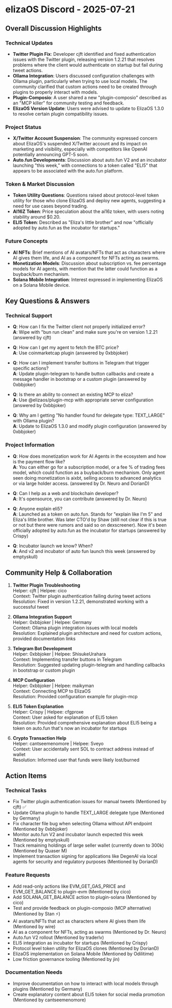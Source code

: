 # elizaOS Discord - 2025-07-21

## Overall Discussion Highlights

### Technical Updates
- **Twitter Plugin Fix**: Developer cjft identified and fixed authentication issues with the Twitter plugin, releasing version 1.2.21 that resolves problems where the client would authenticate on startup but fail during tweet actions.
- **Ollama Integration**: Users discussed configuration challenges with Ollama plugin, particularly when trying to use local models. The community clarified that custom actions need to be created through plugins to properly interact with models.
- **Plugin-Composio**: A user shared a new "plugin-composio" described as an "MCP killer" for community testing and feedback.
- **ElizaOS Version Update**: Users were advised to update to ElizaOS 1.3.0 to resolve certain plugin compatibility issues.

### Project Status
- **X/Twitter Account Suspension**: The community expressed concern about ElizaOS's suspended X/Twitter account and its impact on marketing and visibility, especially with competitors like OpenAI potentially announcing GPT-5 soon.
- **Auto.fun Developments**: Discussion about auto.fun V2 and an incubator launching "this week," with connections to a token called "ELI5" that appears to be associated with the auto.fun platform.

### Token & Market Discussion
- **Token Utility Questions**: Questions raised about protocol-level token utility for those who clone ElizaOS and deploy new agents, suggesting a need for use cases beyond trading.
- **AI16Z Token**: Price speculation about the ai16z token, with users noting stability around $0.20.
- **ELI5 Token**: Described as "Eliza's little brother" and now "officially adopted by auto.fun as the incubator for startups."

### Future Concepts
- **AI NFTs**: Brief mentions of AI avatars/NFTs that act as characters where AI gives them life, and AI as a component for NFTs acting as swarms.
- **Monetization Models**: Discussion about subscription vs. fee percentage models for AI agents, with mention that the latter could function as a buyback/burn mechanism.
- **Solana Mobile Integration**: Interest expressed in implementing ElizaOS on a Solana Mobile device.

## Key Questions & Answers

### Technical Support
- **Q**: How can I fix the Twitter client not properly initialized error?  
  **A**: Wipe with "bun run clean" and make sure you're on version 1.2.21 (answered by cjft)

- **Q**: How can I get my agent to fetch the BTC price?  
  **A**: Use coinmarketcap plugin (answered by 0xbbjoker)

- **Q**: How can I implement transfer buttons in Telegram that trigger specific actions?  
  **A**: Update plugin-telegram to handle button callbacks and create a message handler in bootstrap or a custom plugin (answered by 0xbbjoker)

- **Q**: Is there an ability to connect an existing MCP to eliza?  
  **A**: Use @elizaos/plugin-mcp with appropriate server configuration (answered by 0xbbjoker)

- **Q**: Why am I getting "No handler found for delegate type: TEXT_LARGE" with Ollama plugin?  
  **A**: Update to ElizaOS 1.3.0 and modify plugin configuration (answered by 0xbbjoker)

### Project Information
- **Q**: How does monetization work for AI Agents in the ecosystem and how is the payment flow like?  
  **A**: You can either go for a subscription model, or a fee % of trading fees model, which could function as a buyback/burn mechanism. Only agent seen doing monetization is aixbt, selling access to advanced analytics or via large holder access. (answered by Dr. Neuro and DorianD)

- **Q**: Can I help as a web and blockchain developer?  
  **A**: It's opensource, you can contribute (answered by Dr. Neuro)

- **Q**: Anyone explain eli5?  
  **A**: Launched as a token on auto.fun. Stands for "explain like I'm 5" and Eliza's little brother. Was later CTO'd by Shaw (still not clear if this is true or not but there were rumors and said so on dexscreener). Now it's been officially adopted by auto.fun as the incubator for startups (answered by Crispy)

- **Q**: Incubator launch we know? When?  
  **A**: And v2 and incubator of auto fun launch this week (answered by emptyskull)

## Community Help & Collaboration

1. **Twitter Plugin Troubleshooting**  
   Helper: cjft | Helpee: cico  
   Context: Twitter plugin authentication failing during tweet actions  
   Resolution: Fixed in version 1.2.21, demonstrated working with a successful tweet

2. **Ollama Integration Support**  
   Helper: 0xbbjoker | Helpee: Germany  
   Context: Ollama plugin integration issues with local models  
   Resolution: Explained plugin architecture and need for custom actions, provided documentation links

3. **Telegram Bot Development**  
   Helper: 0xbbjoker | Helpee: ShisukeUrahara  
   Context: Implementing transfer buttons in Telegram  
   Resolution: Suggested updating plugin-telegram and handling callbacks in bootstrap or custom plugin

4. **MCP Configuration**  
   Helper: 0xbbjoker | Helpee: maikyman  
   Context: Connecting MCP to ElizaOS  
   Resolution: Provided configuration example for plugin-mcp

5. **ELI5 Token Explanation**  
   Helper: Crispy | Helpee: cfgproxe  
   Context: User asked for explanation of ELI5 token  
   Resolution: Provided comprehensive explanation about ELI5 being a token on auto.fun that's now an incubator for startups

6. **Crypto Transaction Help**  
   Helper: cantseemenomore | Helpee: Sveyo  
   Context: User accidentally sent SOL to contract address instead of wallet  
   Resolution: Informed user that funds were likely lost/burned

## Action Items

### Technical Tasks
- Fix Twitter plugin authentication issues for manual tweets (Mentioned by cjft) ✅
- Update Ollama plugin to handle TEXT_LARGE delegate type (Mentioned by Germany)
- Fix character file bug when selecting Ollama without API endpoint (Mentioned by 0xbbjoker)
- Monitor auto.fun V2 and incubator launch expected this week (Mentioned by emptyskull)
- Track remaining holdings of large seller wallet (currently down to 300k) (Mentioned by Quaser M)
- Implement transaction signing for applications like DegenAI via local agents for security and regulatory purposes (Mentioned by DorianD)

### Feature Requests
- Add read-only actions like EVM_GET_GAS_PRICE and EVM_GET_BALANCE to plugin-evm (Mentioned by cico)
- Add SOLANA_GET_BALANCE action to plugin-solana (Mentioned by cico)
- Test and provide feedback on plugin-composio (MCP alternative) (Mentioned by Stan ⚡)
- AI avatars/NFTs that act as characters where AI gives them life (Mentioned by wire)
- AI as a component for NFTs, acting as swarms (Mentioned by Dr. Neuro)
- Auto.fun V2 rollout (Mentioned by traderlv)
- ELI5 integration as incubator for startups (Mentioned by Crispy)
- Protocol level token utility for ElizaOS clones (Mentioned by DorianD)
- ElizaOS implementation on Solana Mobile (Mentioned by Odilitime)
- Low friction governance tooling (Mentioned by jin)

### Documentation Needs
- Improve documentation on how to interact with local models through plugins (Mentioned by Germany)
- Create explanatory content about ELI5 token for social media promotion (Mentioned by cantseemenomore)